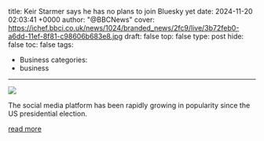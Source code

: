 title: Keir Starmer says he has no plans to join Bluesky yet
date: 2024-11-20 02:03:41 +0000
author: "@BBCNews"
cover: https://ichef.bbci.co.uk/news/1024/branded_news/2fc9/live/3b72feb0-a6dd-11ef-8f81-c98606b683e8.jpg
draft: false
top: false
type: post
hide: false
toc: false
tags:
  - Business
categories:
  - business
---

![](https://ichef.bbci.co.uk/news/1024/branded_news/2fc9/live/3b72feb0-a6dd-11ef-8f81-c98606b683e8.jpg)

The social media platform has been rapidly growing in popularity since the US presidential election.

[read more](https://www.bbc.co.uk/news/articles/cwy12ny01e1o)
